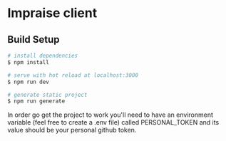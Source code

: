 # Impraise client

## Build Setup

``` bash
# install dependencies
$ npm install

# serve with hot reload at localhost:3000
$ npm run dev

# generate static project
$ npm run generate
```

In order go get the project to work you'll need to have an environment variable (feel free to create a .env file) called PERSONAL_TOKEN and its value should be your personal github token.
